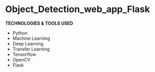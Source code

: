# Object_Detection_web_app_Flask


<p><strong>TECHNOLOGIES &amp; TOOLS USED</strong></p>
<ul>
<li>Python</li>
<li>Machine Learning</li>
<li>Deep Learning</li>
<li>Transfer Learning</li>
<li>Tensorflow</li>
<li>OpenCV</li>
<li>Flask</li>
</ul>


